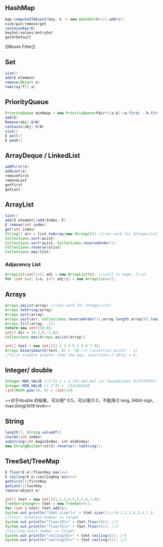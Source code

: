 ## HashMap 
```java
map.computeIfAbsent(key, k -> new HashSet<V>()).add(v);
size/put/remove/get
containsKey(K)
keySet/values/entrySet
getOrDefault
```
[[Bloom Filter]]
## Set
```java
size()
add(E element)
remove(Object o)
toArray(T[] a)
```

## PriorityQueue
```java
PriorityQueue minHeap = new PriorityQueue<Pair>((a,b)->a.first - b.first);
add(E)
Remove(obj) O(N)
contains(obj) O(N)
size()
E poll()
E peek()
```

## ArrayDeque / LinkedList
```java
addFirst(e)
addLast(e)
removeFirst
removeLast
getFirst
getLast
```

## ArrayList
```java
size()
add(E element)/add(Index, E)
E remove(int index)
get(int index)
String[] arr = list.toArray(new String[0]) //(not work for Integer/int)
Collections.sort(aList)
Collections.sort(aList, Collections.reverseOrder())
Collections.reverse(alist)
Collections.max(list)
```
### Adjacency List
```java
ArrayList<int[]>[] adj = new ArrayList[n]; //int[] is edge, [v,w]
for (int i=0; i<n; i++) adj[i] = new ArrayList<>();
```
## Arrays
```java
Arrays.asList(array) //(not work for Integer/int)
Arrays.toString(array)
Arrays.sort(array)
Arrays.sort(arr, Collections.reverseOrder());array.length array[0].length
Arrays.fill(array, -1);
return new int[]{0,0};
int[] dir = {0,1,0,-1,0};
Collections.max(Arrays.asList(array))
```
```java
int[] test = new int[]{1 2 3 4 5 5 5 6 7 9};
Arrays.binarySearch(test, 8) = -10 //(-(insertion point) - 1)
//first element greater than the key, insertion=-(-10+1) = 9;
```

## Integer/ double
```java
Integer.MAX_VALUE //2^31-1 = 2,147,483,647 (or hexadecimal 0x7FFFFFFF)
Integer.MIN_VALUE //-2^31 = -2147483648
(int)Math.pow(10, 9) = (int)1e9
```
==对于double 的结果，可以用* 0.5，可以用/2.0，不能用/2 long, 64bit-sign, max:(long)1e19 level==

## String
```java
length(); String.valueOf()
charAt(int index)
substring(int beginIndex, int endIndex)
new StringBuilder(str2).reverse().toString();
```
## TreeSet/TreeMap
```java
E floor(E e)/floorKey max(<=)
E ceiling(E e)/ceilingKey min(>=)
getFirst()/firstKey
getLast()/lastKey
remove(object e)
```
```java
int[] test = new int[]{1,2,3,4,5,5,5,6,7,9};
TreeSet<Integer> tSet = new TreeSet<>();
for (int i:test) tSet.add(i);
System.out.println("tSet.size()=" + tSet.size());//8:1,2,3,4,5,6,7,9
//Floor: Greatest number <= target
System.out.println("floor(8)=" + tSet.floor(8)); //7
System.out.println("floor(5)=" + tSet.floor(5)); //5
//Ceiling:least number >= target
System.out.println("ceiling(8)=" + tSet.ceiling(8)); //9
System.out.println("ceiling(5)=" + tSet.ceiling(5)); //5
```
